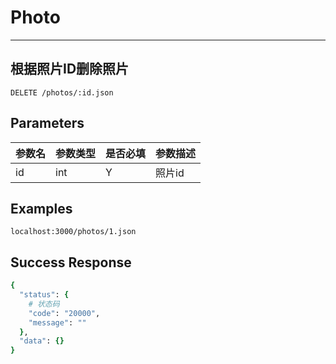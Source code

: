 # Photo
---
## 根据照片ID删除照片

```
DELETE /photos/:id.json
```

## Parameters

|参数名|参数类型|是否必填|参数描述|
|-----|--------|-------|--------|
|id|int|Y|照片id|

## Examples
```
localhost:3000/photos/1.json

```

## Success Response
```ruby
{
  "status": {
    # 状态码
    "code": "20000",
    "message": ""
  },
  "data": {}
}
```
